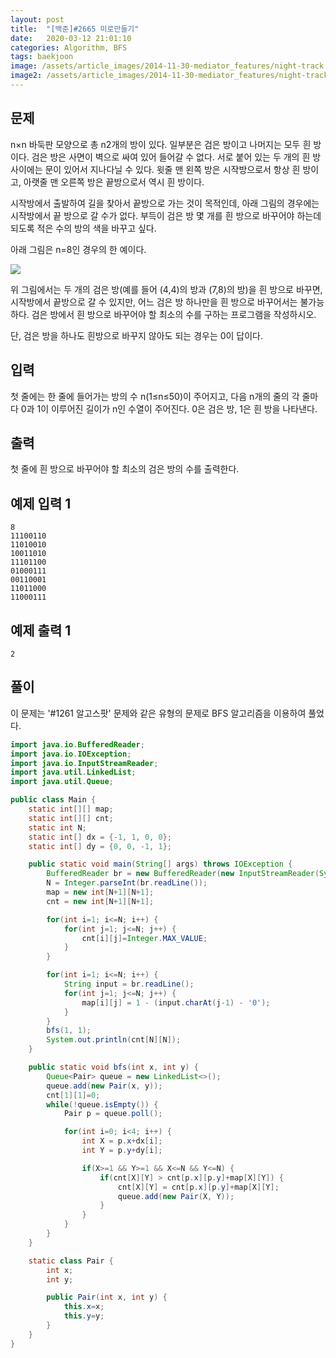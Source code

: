 ```yaml
---
layout: post
title:  "[백준]#2665 미로만들기"
date:   2020-03-12 21:01:10
categories: Algorithm, BFS
tags: baekjoon
image: /assets/article_images/2014-11-30-mediator_features/night-track.JPG
image2: /assets/article_images/2014-11-30-mediator_features/night-track-mobile.JPG
---
```


문제
--------------------

n×n 바둑판 모양으로 총 n2개의 방이 있다. 일부분은 검은 방이고 나머지는 모두 흰 방이다. 검은 방은 사면이 벽으로 싸여 있어 들어갈 수 없다. 서로 붙어 있는 두 개의 흰 방 사이에는 문이 있어서 지나다닐 수 있다. 윗줄 맨 왼쪽 방은 시작방으로서 항상 흰 방이고, 아랫줄 맨 오른쪽 방은 끝방으로서 역시 흰 방이다.

시작방에서 출발하여 길을 찾아서 끝방으로 가는 것이 목적인데, 아래 그림의 경우에는 시작방에서 끝 방으로 갈 수가 없다. 부득이 검은 방 몇 개를 흰 방으로 바꾸어야 하는데 되도록 적은 수의 방의 색을 바꾸고 싶다.

아래 그림은 n=8인 경우의 한 예이다.

![](https://www.acmicpc.net/upload/images/MW747ysuRPRpii4KaUvptRDAx46g.png)

위 그림에서는 두 개의 검은 방(예를 들어 (4,4)의 방과 (7,8)의 방)을 흰 방으로 바꾸면, 시작방에서 끝방으로 갈 수 있지만, 어느 검은 방 하나만을 흰 방으로 바꾸어서는 불가능하다. 검은 방에서 흰 방으로 바꾸어야 할 최소의 수를 구하는 프로그램을 작성하시오.

단, 검은 방을 하나도 흰방으로 바꾸지 않아도 되는 경우는 0이 답이다.

입력
---------------------------

첫 줄에는 한 줄에 들어가는 방의 수 n(1≤n≤50)이 주어지고, 다음 n개의 줄의 각 줄마다 0과 1이 이루어진 길이가 n인 수열이 주어진다. 0은 검은 방, 1은 흰 방을 나타낸다.

출력
----------------

첫 줄에 흰 방으로 바꾸어야 할 최소의 검은 방의 수를 출력한다.

예제 입력 1 
----------------------

```
8
11100110
11010010
10011010
11101100
01000111
00110001
11011000
11000111
```

예제 출력 1 
------------------------

```
2
```

풀이
--------------------------

이 문제는 '#1261 알고스팟' 문제와 같은 유형의 문제로 BFS 알고리즘을 이용하여 풀었다.

```java
import java.io.BufferedReader;
import java.io.IOException;
import java.io.InputStreamReader;
import java.util.LinkedList;
import java.util.Queue;

public class Main {
    static int[][] map;
    static int[][] cnt;
    static int N;
    static int[] dx = {-1, 1, 0, 0};
    static int[] dy = {0, 0, -1, 1};

    public static void main(String[] args) throws IOException {
        BufferedReader br = new BufferedReader(new InputStreamReader(System.in));
        N = Integer.parseInt(br.readLine());
        map = new int[N+1][N+1];
        cnt = new int[N+1][N+1];

        for(int i=1; i<=N; i++) {
            for(int j=1; j<=N; j++) {
                cnt[i][j]=Integer.MAX_VALUE;
            }
        }

        for(int i=1; i<=N; i++) {
            String input = br.readLine();
            for(int j=1; j<=N; j++) {
                map[i][j] = 1 - (input.charAt(j-1) - '0');
            }
        }
        bfs(1, 1);
        System.out.println(cnt[N][N]);
    }

    public static void bfs(int x, int y) {
        Queue<Pair> queue = new LinkedList<>();
        queue.add(new Pair(x, y));
        cnt[1][1]=0;
        while(!queue.isEmpty()) {
            Pair p = queue.poll();

            for(int i=0; i<4; i++) {
                int X = p.x+dx[i];
                int Y = p.y+dy[i];

                if(X>=1 && Y>=1 && X<=N && Y<=N) {
                    if(cnt[X][Y] > cnt[p.x][p.y]+map[X][Y]) {
                        cnt[X][Y] = cnt[p.x][p.y]+map[X][Y];
                        queue.add(new Pair(X, Y));
                    }
                }
            }
        }
    }

    static class Pair {
        int x;
        int y;

        public Pair(int x, int y) {
            this.x=x;
            this.y=y;
        }
    }
}
```
